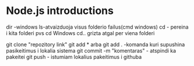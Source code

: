 # Node.js introductions

dir -windows
ls-atvaizduoja visus folderio failus(cmd windows)
cd - pereina i kita folderi pvs cd Windows
cd.. grizta atgal per viena folderi

git clone "repozitory link"
git add \* arba git add . -komanda kuri supushina pasikeitimus i lokalia sistema
git commit -m "komentaras" - atspindi ka pakeitei
git push - istumiam lokalius pakeitimus i githuba
